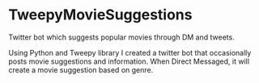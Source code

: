 # TweepyMovieSuggestions
Twitter bot which suggests popular movies through DM and tweets.

Using Python and Tweepy library I created a twitter bot that occasionally posts movie suggestions and information. 
When Direct Messaged, it will create a movie suggestion based on genre.
